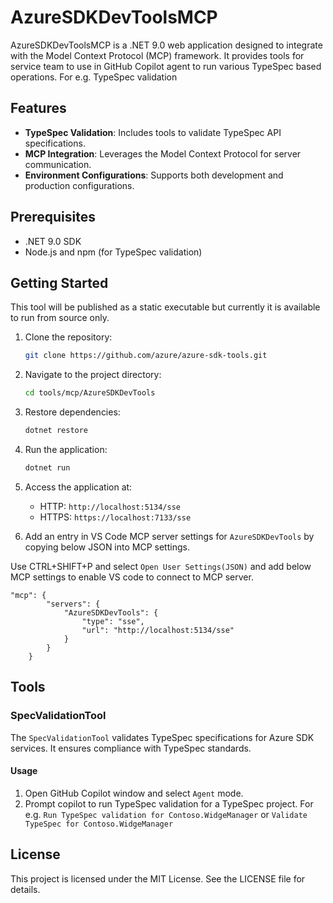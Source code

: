 # AzureSDKDevToolsMCP

AzureSDKDevToolsMCP is a .NET 9.0 web application designed to integrate with the Model Context Protocol (MCP) framework. It provides tools for service team to use in GitHub Copilot agent to run various TypeSpec based operations.
For e.g. TypeSpec validation

## Features

- **TypeSpec Validation**: Includes tools to validate TypeSpec API specifications.
- **MCP Integration**: Leverages the Model Context Protocol for server communication.
- **Environment Configurations**: Supports both development and production configurations.

## Prerequisites

- .NET 9.0 SDK
- Node.js and npm (for TypeSpec validation)

## Getting Started
This tool will be published as a static executable but currently it is available to run from source only.

1. Clone the repository:
   ```bash
   git clone https://github.com/azure/azure-sdk-tools.git
   ```

2. Navigate to the project directory:
   ```bash
   cd tools/mcp/AzureSDKDevTools
   ```

3. Restore dependencies:
   ```bash
   dotnet restore
   ```

4. Run the application:
   ```bash
   dotnet run
   ```

5. Access the application at:
   - HTTP: `http://localhost:5134/sse`
   - HTTPS: `https://localhost:7133/sse`

6. Add an entry in VS Code MCP server settings for `AzureSDKDevTools` by copying below JSON into MCP settings.

Use CTRL+SHIFT+P and select `Open User Settings(JSON)` and add below MCP settings to enable VS code to connect to MCP server.
```
"mcp": {
        "servers": {
            "AzureSDKDevTools": {
                "type": "sse",
                "url": "http://localhost:5134/sse"
            }
        }
    }
```

## Tools

### SpecValidationTool

The `SpecValidationTool` validates TypeSpec specifications for Azure SDK services. It ensures compliance with TypeSpec standards.

#### Usage

1. Open GitHub Copilot window and select `Agent` mode.
2. Prompt copilot to run TypeSpec validation for a TypeSpec project. For e.g. `Run TypeSpec validation for Contoso.WidgeManager` or `Validate TypeSpec for Contoso.WidgeManager`


## License

This project is licensed under the MIT License. See the LICENSE file for details.